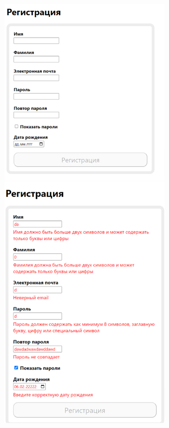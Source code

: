 ![start](https://github.com/Eduardick1/TripleTestTask/blob/main/formValidation/OVERVIEW/startForm.png)
![error](https://github.com/Eduardick1/TripleTestTask/blob/main/formValidation/OVERVIEW/error.png)
